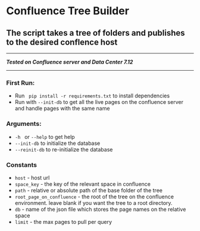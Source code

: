 # Confluence Tree Builder
## The script takes a tree of folders and publishes to the desired conflence host
***
***Tested on Confluence server and Data Center 7.12***
***
### First Run:
- Run ` pip install -r requirements.txt` to install dependencies
- Run with `--init-db` to get all the live pages on the confluence server and handle pages with the same name

### Arguments:
- `-h ` or `--help` to get help
- `--init-db` to initialize the database
- `--reinit-db` to re-initialize the database

### Constants
- `host` - host url
- `space_key` - the key of the relevant space in confluence
- `path` - relative or absolute path of the base folder of the tree
- `root_page_on_confluence` - the root of the tree on the confluence environment. leave blank if you want the tree to a root directory.
- `db` - name of the json file which stores the page names on the relative space
- `limit` - the max pages to pull per query